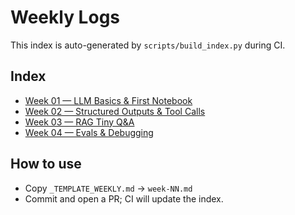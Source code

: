 # Weekly Logs

This index is auto-generated by `scripts/build_index.py` during CI.

## Index
<!-- INDEX:START -->
- [Week 01 — LLM Basics & First Notebook](logs/week-01.md)
- [Week 02 — Structured Outputs & Tool Calls](logs/week-02.md)
- [Week 03 — RAG Tiny Q&A](logs/week-03.md)
- [Week 04 — Evals & Debugging](logs/week-04.md)
<!-- INDEX:END -->

## How to use
- Copy `_TEMPLATE_WEEKLY.md` → `week-NN.md`
- Commit and open a PR; CI will update the index.
